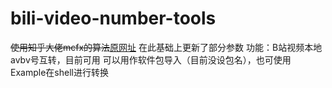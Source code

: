 # bili-video-number-tools
 ~~使用知乎大佬mcfx的算法~~[原网址](https://www.zhihu.com/question/381784377/answer/1099438784)
 在此基础上更新了部分参数
 功能：B站视频本地avbv号互转，目前可用
 可以用作软件包导入（目前没设包名），也可使用Example在shell进行转换
